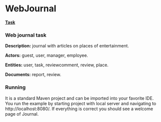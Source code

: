 # WebJournal

**[Task](https://mefody.gitbooks.io/lab-tasks/content/spp_java_js_-_3_kurs_poit/index.html)**  

### Web journal task

**Description:** journal with articles on places of entertainment.

**Actors:** guest, user, manager, employee.

**Entities:** user, task, reviewcomment, review, place.

**Documents:** report, review.

### Running

It is a standard Maven project and can be imported into your favorite IDE.
You run the example by starting project with local server and navigating to http://localhost:8080/.
If everything is correct you should see a welcome page of Journal.


